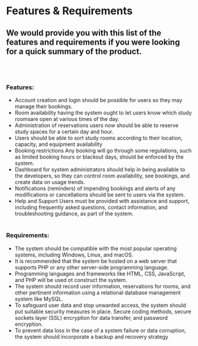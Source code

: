 # Features & Requirements
## We would provide you with this list of the features and requirements if you were looking for a quick summary of the product.
<br> <br>

### Features:
- Account creation and login should be possible for users so they may manage their bookings.
- Room availability having the system ought to let users know which study roomsare open at various times of the day.
- Administration of reservations users now should be able to reserve study spaces for a certain day and hour.
- Users should be able to sort study rooms according to their location, capacity, and equipment availability
- Booking restrictions Any booking will go through some regulations, such as limited booking hours or blackout days, should be enforced by the system.
- Dashboard for system administrators should help in being available to the developers, so they can control room availability, see bookings, and create data on usage trends.
- Notifications (reminders) of impending bookings and alerts of any modifications or cancellations should be sent to users via the system.
- Help and Support Users must be provided with assistance and support, including frequently asked questions, contact information, and troubleshooting guidance, as part of the system.
<br> <br>

### Requirements:
- The system should be compatible with the most popular operating systems, including Windows, Linux, and macOS. 
- It is recommended that the system be hosted on a web server that supports PHP or any other server-side programming language. 
-  Programming languages and frameworks like HTML, CSS, JavaScript, and PHP will be used ot construct the system. 
-  The system should record user information, reservations for rooms, and other pertinent information using a relational database management system like MySQL. 
-  To safeguard user data and stop unwanted access, the system should put suitable security measures in place. Secure coding methods, secure sockets layer (SSL) encryption for data transfer, and password encryption. 
-  To prevent data loss in the case of a system failure or data corruption, the system should incorporate a backup and recovery strategy


